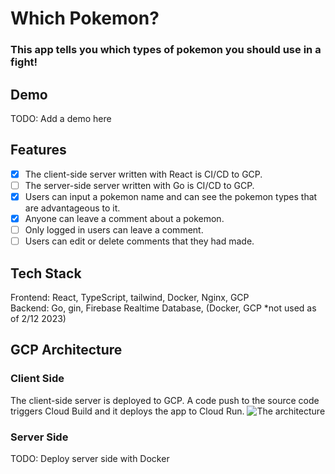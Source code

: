 # Which Pokemon?
### This app tells you which types of pokemon you should use in a fight!

## Demo
TODO: Add a demo here

## Features
- [x] The client-side server written with React is CI/CD to GCP.
- [ ] The server-side server written with Go is CI/CD to GCP.
- [x] Users can input a pokemon name and can see the pokemon types that are advantageous to it.
- [x] Anyone can leave a comment about a pokemon.
- [ ] Only logged in users can leave a comment.
- [ ] Users can edit or delete comments that they had made.

## Tech Stack
Frontend: React, TypeScript, tailwind, Docker, Nginx, GCP \
Backend: Go, gin, Firebase Realtime Database, (Docker, GCP *not used as of 2/12 2023)

## GCP Architecture
### Client Side
The client-side server is deployed to GCP. A code push to the source code triggers Cloud Build and it deploys the app to Cloud Run.
![The architecture](https://user-images.githubusercontent.com/90857923/218310161-779661f9-d282-4534-9a93-6456c2d8c990.png)

### Server Side
TODO: Deploy server side with Docker
